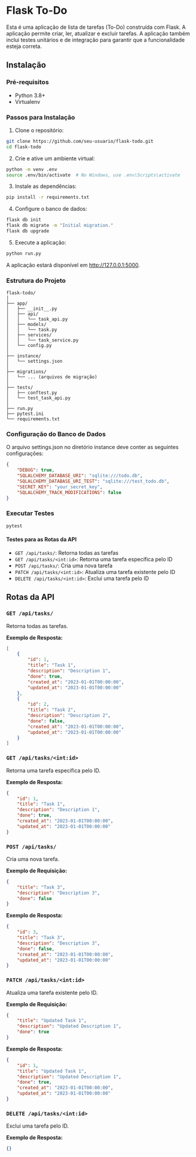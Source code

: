 # Flask To-Do

Esta é uma aplicação de lista de tarefas (To-Do) construída com Flask. A aplicação permite criar, ler, atualizar e excluir tarefas. A aplicação também inclui testes unitários e de integração para garantir que a funcionalidade esteja correta.

## Instalação

### Pré-requisitos

- Python 3.8+
- Virtualenv

### Passos para Instalação

1. Clone o repositório:

```sh
git clone https://github.com/seu-usuario/flask-todo.git
cd flask-todo
```
2. Crie e ative um ambiente virtual:

```sh
python -m venv .env
source .env/bin/activate  # No Windows, use .env\Scripts\activate
```

3. Instale as dependências:

```sh
pip install -r requirements.txt
```

4. Configure o banco de dados:

```sh
flask db init
flask db migrate -m "Initial migration."
flask db upgrade
```

5. Execute a aplicação:

```sh
python run.py
```

A aplicação estará disponível em http://127.0.0.1:5000.

### Estrutura do Projeto

```
flask-todo/
│
├── app/
│   ├── __init__.py
│   ├── api/
│   │   └── task_api.py
│   ├── models/
│   │   └── task.py
│   ├── services/
│   │   └── task_service.py
│   └── config.py
│
├── instance/
│   └── settings.json
│
├── migrations/
│   └── ... (arquivos de migração)
│
├── tests/
│   ├── conftest.py
│   └── test_task_api.py
│
├── run.py
├── pytest.ini
└── requirements.txt
```

### Configuração do Banco de Dados
O arquivo settings.json no diretório instance deve conter as seguintes configurações:

```json
{
    "DEBUG": true,
    "SQLALCHEMY_DATABASE_URI": "sqlite:///todo.db",
    "SQLALCHEMY_DATABASE_URI_TEST": "sqlite:///test_todo.db",
    "SECRET_KEY": "your_secret_key",
    "SQLALCHEMY_TRACK_MODIFICATIONS": false
}
```

### Executar Testes

```sh
pytest
```

#### Testes para as Rotas da API

- `GET /api/tasks/`: Retorna todas as tarefas
- `GET /api/tasks/<int:id>`: Retorna uma tarefa específica pelo ID
- `POST /api/tasks/`: Cria uma nova tarefa
- `PATCH /api/tasks/<int:id>`: Atualiza uma tarefa existente pelo ID
- `DELETE /api/tasks/<int:id>`: Exclui uma tarefa pelo ID

## Rotas da API

### `GET /api/tasks/`

Retorna todas as tarefas.

**Exemplo de Resposta:**

```json
[
    {
        "id": 1,
        "title": "Task 1",
        "description": "Description 1",
        "done": true,
        "created_at": "2023-01-01T00:00:00",
        "updated_at": "2023-01-01T00:00:00"
    },
    {
        "id": 2,
        "title": "Task 2",
        "description": "Description 2",
        "done": false,
        "created_at": "2023-01-01T00:00:00",
        "updated_at": "2023-01-01T00:00:00"
    }
]
```

### `GET /api/tasks/<int:id>`

Retorna uma tarefa específica pelo ID.

**Exemplo de Resposta:**

```json
{
    "id": 1,
    "title": "Task 1",
    "description": "Description 1",
    "done": true,
    "created_at": "2023-01-01T00:00:00",
    "updated_at": "2023-01-01T00:00:00"
}
```

### `POST /api/tasks/`

Cria uma nova tarefa.

**Exemplo de Requisição:**

```json
{
    "title": "Task 3",
    "description": "Description 3",
    "done": false
}
```

**Exemplo de Resposta:**

```json
{
    "id": 3,
    "title": "Task 3",
    "description": "Description 3",
    "done": false,
    "created_at": "2023-01-01T00:00:00",
    "updated_at": "2023-01-01T00:00:00"
}
```

### `PATCH /api/tasks/<int:id>`

Atualiza uma tarefa existente pelo ID.

**Exemplo de Requisição:**

```json
{
    "title": "Updated Task 1",
    "description": "Updated Description 1",
    "done": true
}
```

**Exemplo de Resposta:**

```json
{
    "id": 1,
    "title": "Updated Task 1",
    "description": "Updated Description 1",
    "done": true,
    "created_at": "2023-01-01T00:00:00",
    "updated_at": "2023-01-01T00:00:00"
}
```

### `DELETE /api/tasks/<int:id>`

Exclui uma tarefa pelo ID.

**Exemplo de Resposta:**

```json
{}
```
